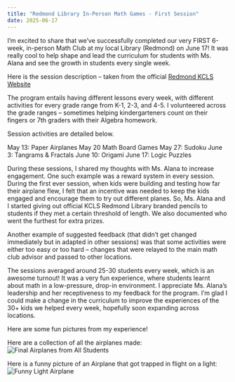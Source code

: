 ```yaml
---
title: "Redmond Library In-Person Math Games - First Session"
date: 2025-06-17
---
```


I’m excited to share that we’ve successfully completed our very FIRST 6-week, in-person Math Club at my local Library (Redmond) on June 17! It was really cool to help shape and lead the curriculum for students with Ms. Alana and see the growth in students every single week. 

Here is the session description – taken from the official [Redmond KCLS Website](https://kcls.bibliocommons.com/events/6813b654d41c64603169dbf2)

The program entails having different lessons every week, with different activities for every grade range from K-1, 2-3, and 4-5. I volunteered across the grade ranges – sometimes helping kindergarteners count on their fingers or 7th graders with their Algebra homework. 

Session activities are detailed below. 

May 13: Paper Airplanes
May 20 Math Board Games
May 27: Sudoku
June 3: Tangrams & Fractals
June 10: Origami
June 17: Logic Puzzles

During these sessions, I shared my thoughts with Ms. Alana to increase engagement. One such example was a reward system in every session. During the first ever session, when kids were building and testing how far their airplane flew, I felt that an incentive was needed to keep the kids engaged and encourage them to try out different planes. So, Ms. Alana and I started giving out official KCLS Redmond Library branded pencils to students if they met a certain threshold of length. We also documented who went the furthest for extra prizes.

Another example of suggested feedback (that didn’t get changed immediately but in adapted in other sessions) was that some activities were either too easy or too hard – changes that were relayed to the main math club advisor and passed to other locations. 


The sessions averaged around 25-30 students every week, which is an awesome turnout! It was a very fun experience, where students learnt about math in a low-pressure, drop-in environment. I appreciate Ms. Alana’s leadership and her receptiveness to my feedback for the program. I’m glad I could make a change in the curriculum to improve the experiences of the 30+ kids we helped every week, hopefully soon expanding across locations.

Here are some fun pictures from my experience!

Here are a collection of all the airplanes made:
![Final Airplanes from All Students](https://jbindlish.github.io/portfolio/images/IMG_3900.jpeg)

Here is a funny picture of an Airplane that got trapped in flight on a light:
![Funny Light Airplane](https://jbindlish.github.io/portfolio/images/IMG_3897.jpeg)
